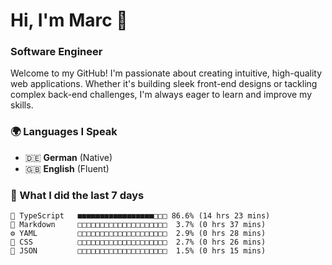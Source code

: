 # Hi, I'm Marc 👋 
### Software Engineer

Welcome to my GitHub! I'm passionate about creating intuitive, high-quality web applications. Whether it's building sleek front-end designs or tackling complex back-end challenges, I'm always eager to learn and improve my skills.  

### 🌍 Languages I Speak  
- 🇩🇪 **German** (Native)  
- 🇬🇧 **English** (Fluent)

### 🤯 What I did the last 7 days

```
🔷 TypeScript   ■■■■■■■■■■■■■■■■■□□□ 86.6% (14 hrs 23 mins)
📝 Markdown     □□□□□□□□□□□□□□□□□□□□  3.7% (0 hrs 37 mins)
⚙️ YAML         □□□□□□□□□□□□□□□□□□□□  2.9% (0 hrs 28 mins)
🎨 CSS          □□□□□□□□□□□□□□□□□□□□  2.7% (0 hrs 26 mins)
📄 JSON         □□□□□□□□□□□□□□□□□□□□  1.5% (0 hrs 15 mins)
```